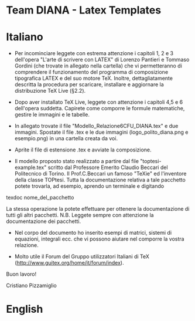 # Team DIANA - Latex Templates 

# Italiano

- Per incominciare leggete con estrema attenzione i capitoli 1, 2 e 3 dell'opera "L'arte di scrivere con LATEX" di Lorenzo Pantieri e Tommaso Gordini (che trovate in allegato nella cartella) che vi permetteranno di comprendere il funzionamento del programma di composizione tipografica LATEX e del suo motore TeX. Inoltre, dettagliatamente descritta la procedura per scaricare, installare e aggiornare la distribuzione TeX Live (§2.2). 

- Dopo aver installato TeX Live, leggete con attenzione i capitoli 4,5 e 6 dell'opera suddetta. Capirete come comporre le formule matematiche, gestire le immagini e le tabelle.

- In allegato trovate il file "Modello_Relazione6CFU_DIANA.tex" e due immagini. Spostate il file .tex e le due immagini (logo_polito_diana.png e esempio.png) in una cartella creata da voi.

- Aprite il file di estensione .tex e avviate la composizione.

- Il modello proposto stato realizzato a partire dal file "toptesi-example.tex" scritto dal Professore Emerito Claudio Beccari del Politecnico di Torino. 
Il Prof.C.Beccari un famoso "TeXie" ed l'inventore della classe TOPtesi. Tutta la documentazione relativa a tale pacchetto potete trovarla, ad esempio, aprendo un terminale e digitando

texdoc nome_del_pacchetto

La stessa operazione la potete effettuare per ottenere la documentazione di tutti gli altri pacchetti.
N.B. Leggete sempre con attenzione la documentazione dei pacchetti.

- Nel corpo del documento ho inserito esempi di matrici, sistemi di equazioni, integrali ecc. che vi possono aiutare nel comporre la vostra relazione.

- Molto utile il Forum del Gruppo utilizzatori Italiani di TeX (http://www.guitex.org/home/it/forum/index).

Buon lavoro!

Cristiano Pizzamiglio

# English
